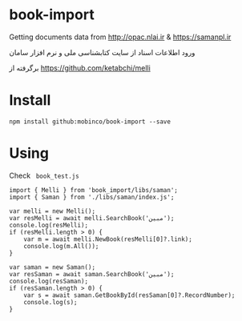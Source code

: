 # book-import

Getting documents data from http://opac.nlai.ir & https://samanpl.ir

ورود اطلاعات اسناد از سایت کتابشناسی ملی و نرم افزار سامان

برگرفته از https://github.com/ketabchi/melli


# Install
<code>npm install github:mobinco/book-import --save</code>

# Using
Check <code> book_test.js </code>

```
import { Melli } from 'book_import/libs/saman';
import { Saman } from './libs/saman/index.js';

var melli = new Melli();
var resMelli = await melli.SearchBook('مبین');
console.log(resMelli);
if (resMelli.length > 0) {
    var m = await melli.NewBook(resMelli[0]?.link);
    console.log(m.All());
}

var saman = new Saman();
var resSaman = await saman.SearchBook('مبین');
console.log(resSaman);
if (resSaman.length > 0) {
    var s = await saman.GetBookById(resSaman[0]?.RecordNumber);
    console.log(s);
}
```
